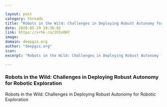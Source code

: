 ```yaml
---

layout: post
category: threads
title: "Robots in the Wild: Challenges in Deploying Robust Autonomy for Robotic Exploration"
date: 2020-05-19 19:36:02
link: https://vrhk.co/2U1nOH7
image: 
domain: deepgis.org
author: "deepgis.org"
icon: 
excerpt: "Robots in the Wild: Challenges in Deploying Robust Autonomy for Robotic Exploration"

---
```


### Robots in the Wild: Challenges in Deploying Robust Autonomy for Robotic Exploration

Robots in the Wild: Challenges in Deploying Robust Autonomy for Robotic Exploration